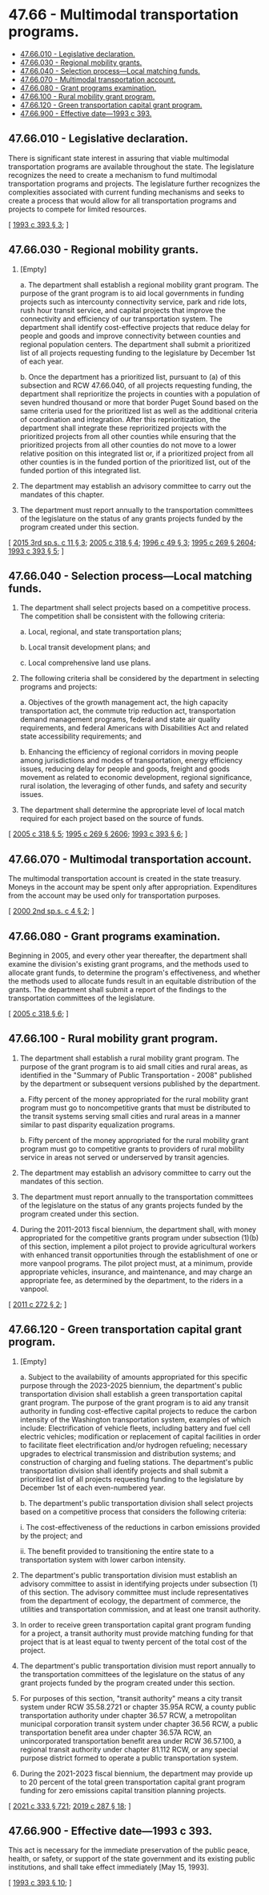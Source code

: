 # 47.66 - Multimodal transportation programs.
* [47.66.010 - Legislative declaration.](#4766010---legislative-declaration)
* [47.66.030 - Regional mobility grants.](#4766030---regional-mobility-grants)
* [47.66.040 - Selection process—Local matching funds.](#4766040---selection-processlocal-matching-funds)
* [47.66.070 - Multimodal transportation account.](#4766070---multimodal-transportation-account)
* [47.66.080 - Grant programs examination.](#4766080---grant-programs-examination)
* [47.66.100 - Rural mobility grant program.](#4766100---rural-mobility-grant-program)
* [47.66.120 - Green transportation capital grant program.](#4766120---green-transportation-capital-grant-program)
* [47.66.900 - Effective date—1993 c 393.](#4766900---effective-date1993-c-393)
## 47.66.010 - Legislative declaration.
There is significant state interest in assuring that viable multimodal transportation programs are available throughout the state. The legislature recognizes the need to create a mechanism to fund multimodal transportation programs and projects. The legislature further recognizes the complexities associated with current funding mechanisms and seeks to create a process that would allow for all transportation programs and projects to compete for limited resources.

\[ [1993 c 393 § 3](http://lawfilesext.leg.wa.gov/biennium/1993-94/Pdf/Bills/Session%20Laws/House/2036-S.SL.pdf?cite=1993%20c%20393%20§%203); \]

## 47.66.030 - Regional mobility grants.
1. [Empty]

   a. The department shall establish a regional mobility grant program. The purpose of the grant program is to aid local governments in funding projects such as intercounty connectivity service, park and ride lots, rush hour transit service, and capital projects that improve the connectivity and efficiency of our transportation system. The department shall identify cost-effective projects that reduce delay for people and goods and improve connectivity between counties and regional population centers. The department shall submit a prioritized list of all projects requesting funding to the legislature by December 1st of each year.

   b. Once the department has a prioritized list, pursuant to (a) of this subsection and RCW 47.66.040, of all projects requesting funding, the department shall reprioritize the projects in counties with a population of seven hundred thousand or more that border Puget Sound based on the same criteria used for the prioritized list as well as the additional criteria of coordination and integration. After this reprioritization, the department shall integrate these reprioritized projects with the prioritized projects from all other counties while ensuring that the prioritized projects from all other counties do not move to a lower relative position on this integrated list or, if a prioritized project from all other counties is in the funded portion of the prioritized list, out of the funded portion of this integrated list.

2. The department may establish an advisory committee to carry out the mandates of this chapter.

3. The department must report annually to the transportation committees of the legislature on the status of any grants projects funded by the program created under this section.

\[ [2015 3rd sp.s. c 11 § 3](http://lawfilesext.leg.wa.gov/biennium/2015-16/Pdf/Bills/Session%20Laws/House/1842-S.SL.pdf?cite=2015%203rd%20sp.s.%20c%2011%20§%203); [2005 c 318 § 4](http://lawfilesext.leg.wa.gov/biennium/2005-06/Pdf/Bills/Session%20Laws/House/2124-S.SL.pdf?cite=2005%20c%20318%20§%204); [1996 c 49 § 3](http://lawfilesext.leg.wa.gov/biennium/1995-96/Pdf/Bills/Session%20Laws/House/2729.SL.pdf?cite=1996%20c%2049%20§%203); [1995 c 269 § 2604](http://lawfilesext.leg.wa.gov/biennium/1995-96/Pdf/Bills/Session%20Laws/House/1107-S.SL.pdf?cite=1995%20c%20269%20§%202604); [1993 c 393 § 5](http://lawfilesext.leg.wa.gov/biennium/1993-94/Pdf/Bills/Session%20Laws/House/2036-S.SL.pdf?cite=1993%20c%20393%20§%205); \]

## 47.66.040 - Selection process—Local matching funds.
1. The department shall select projects based on a competitive process. The competition shall be consistent with the following criteria:

   a. Local, regional, and state transportation plans;

   b. Local transit development plans; and

   c. Local comprehensive land use plans.

2. The following criteria shall be considered by the department in selecting programs and projects:

   a. Objectives of the growth management act, the high capacity transportation act, the commute trip reduction act, transportation demand management programs, federal and state air quality requirements, and federal Americans with Disabilities Act and related state accessibility requirements; and

   b. Enhancing the efficiency of regional corridors in moving people among jurisdictions and modes of transportation, energy efficiency issues, reducing delay for people and goods, freight and goods movement as related to economic development, regional significance, rural isolation, the leveraging of other funds, and safety and security issues.

3. The department shall determine the appropriate level of local match required for each project based on the source of funds.

\[ [2005 c 318 § 5](http://lawfilesext.leg.wa.gov/biennium/2005-06/Pdf/Bills/Session%20Laws/House/2124-S.SL.pdf?cite=2005%20c%20318%20§%205); [1995 c 269 § 2606](http://lawfilesext.leg.wa.gov/biennium/1995-96/Pdf/Bills/Session%20Laws/House/1107-S.SL.pdf?cite=1995%20c%20269%20§%202606); [1993 c 393 § 6](http://lawfilesext.leg.wa.gov/biennium/1993-94/Pdf/Bills/Session%20Laws/House/2036-S.SL.pdf?cite=1993%20c%20393%20§%206); \]

## 47.66.070 - Multimodal transportation account.
The multimodal transportation account is created in the state treasury. Moneys in the account may be spent only after appropriation. Expenditures from the account may be used only for transportation purposes.

\[ [2000 2nd sp.s. c 4 § 2](http://lawfilesext.leg.wa.gov/biennium/1999-00/Pdf/Bills/Session%20Laws/Senate/6856-S2.SL.pdf?cite=2000%202nd%20sp.s.%20c%204%20§%202); \]

## 47.66.080 - Grant programs examination.
Beginning in 2005, and every other year thereafter, the department shall examine the division's existing grant programs, and the methods used to allocate grant funds, to determine the program's effectiveness, and whether the methods used to allocate funds result in an equitable distribution of the grants. The department shall submit a report of the findings to the transportation committees of the legislature.

\[ [2005 c 318 § 6](http://lawfilesext.leg.wa.gov/biennium/2005-06/Pdf/Bills/Session%20Laws/House/2124-S.SL.pdf?cite=2005%20c%20318%20§%206); \]

## 47.66.100 - Rural mobility grant program.
1. The department shall establish a rural mobility grant program. The purpose of the grant program is to aid small cities and rural areas, as identified in the "Summary of Public Transportation - 2008" published by the department or subsequent versions published by the department.

   a. Fifty percent of the money appropriated for the rural mobility grant program must go to noncompetitive grants that must be distributed to the transit systems serving small cities and rural areas in a manner similar to past disparity equalization programs.

   b. Fifty percent of the money appropriated for the rural mobility grant program must go to competitive grants to providers of rural mobility service in areas not served or underserved by transit agencies.

2. The department may establish an advisory committee to carry out the mandates of this section.

3. The department must report annually to the transportation committees of the legislature on the status of any grants projects funded by the program created under this section.

4. During the 2011-2013 fiscal biennium, the department shall, with money appropriated for the competitive grants program under subsection (1)(b) of this section, implement a pilot project to provide agricultural workers with enhanced transit opportunities through the establishment of one or more vanpool programs. The pilot project must, at a minimum, provide appropriate vehicles, insurance, and maintenance, and may charge an appropriate fee, as determined by the department, to the riders in a vanpool.

\[ [2011 c 272 § 2](http://lawfilesext.leg.wa.gov/biennium/2011-12/Pdf/Bills/Session%20Laws/House/1897-S.SL.pdf?cite=2011%20c%20272%20§%202); \]

## 47.66.120 - Green transportation capital grant program.
1. [Empty]

   a. Subject to the availability of amounts appropriated for this specific purpose through the 2023-2025 biennium, the department's public transportation division shall establish a green transportation capital grant program. The purpose of the grant program is to aid any transit authority in funding cost-effective capital projects to reduce the carbon intensity of the Washington transportation system, examples of which include: Electrification of vehicle fleets, including battery and fuel cell electric vehicles; modification or replacement of capital facilities in order to facilitate fleet electrification and/or hydrogen refueling; necessary upgrades to electrical transmission and distribution systems; and construction of charging and fueling stations. The department's public transportation division shall identify projects and shall submit a prioritized list of all projects requesting funding to the legislature by December 1st of each even-numbered year.

   b. The department's public transportation division shall select projects based on a competitive process that considers the following criteria:

      i. The cost-effectiveness of the reductions in carbon emissions provided by the project; and

      ii. The benefit provided to transitioning the entire state to a transportation system with lower carbon intensity.

2. The department's public transportation division must establish an advisory committee to assist in identifying projects under subsection (1) of this section. The advisory committee must include representatives from the department of ecology, the department of commerce, the utilities and transportation commission, and at least one transit authority.

3. In order to receive green transportation capital grant program funding for a project, a transit authority must provide matching funding for that project that is at least equal to twenty percent of the total cost of the project.

4. The department's public transportation division must report annually to the transportation committees of the legislature on the status of any grant projects funded by the program created under this section.

5. For purposes of this section, "transit authority" means a city transit system under RCW 35.58.2721 or chapter 35.95A RCW, a county public transportation authority under chapter 36.57 RCW, a metropolitan municipal corporation transit system under chapter 36.56 RCW, a public transportation benefit area under chapter 36.57A RCW, an unincorporated transportation benefit area under RCW 36.57.100, a regional transit authority under chapter 81.112 RCW, or any special purpose district formed to operate a public transportation system.

6. During the 2021-2023 fiscal biennium, the department may provide up to 20 percent of the total green transportation capital grant program funding for zero emissions capital transition planning projects.

\[ [2021 c 333 § 721](http://lawfilesext.leg.wa.gov/biennium/2021-22/Pdf/Bills/Session%20Laws/Senate/5165-S.SL.pdf?cite=2021%20c%20333%20§%20721); [2019 c 287 § 18](http://lawfilesext.leg.wa.gov/biennium/2019-20/Pdf/Bills/Session%20Laws/House/2042-S2.SL.pdf?cite=2019%20c%20287%20§%2018); \]

## 47.66.900 - Effective date—1993 c 393.
This act is necessary for the immediate preservation of the public peace, health, or safety, or support of the state government and its existing public institutions, and shall take effect immediately [May 15, 1993].

\[ [1993 c 393 § 10](http://lawfilesext.leg.wa.gov/biennium/1993-94/Pdf/Bills/Session%20Laws/House/2036-S.SL.pdf?cite=1993%20c%20393%20§%2010); \]

